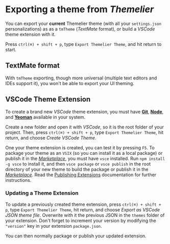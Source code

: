 # Exporting a theme from *Themelier*

You can export your **current** Themelier theme (with all your `settings.json` personalizations) as as a `tmTheme` (*TextMate* format), or build a *VSCode* theme extension with it.

Press `ctrl(⌘) + shift + p`, type `Export Themelier Theme`, and hit return to start.

## TextMate format

With `tmTheme` exporting, though more universal (multiple text editors and IDEs support it), you won't be able to export your UI theming.

## VSCode Theme Extension

To create a brand new *VSCode* theme extension, you must have [**Git**](https://git-scm.com/), [**Node**](https://nodejs.org/), and [**Yeoman**](http://yeoman.io/) available in your system.

Create a new folder and open it with *VSCode*, so it is the root folder of your project. Then, press `ctrl(⌘) + shift + p`, type `Export Themelier Theme`, hit return, and choose *Create VSCode Theme*.

One your theme extension is created, you can test it by pressing `F5`. To package your theme as an `VSIX` (so you can install it as a local package) or publish it in the [*Marketplace*](https://marketplace.visualstudio.com/vscode), you must have `vsce` installed. Run `npm install -g vsce` to install it, and then `vsce package` or `vsce publish` in the root directory of your new theme to build the package or publish it in the [*Marketplace*](https://marketplace.visualstudio.com/vscode). Read the [Publishing Extensions](https://code.visualstudio.com/docs/extensions/publish-extension) documentation for further instructions.

### Updating a Theme Extension

To update a previously created theme extension, press `ctrl(⌘) + shift + p`, type `Export Themelier Theme`, hit return, and choose *Export as VSCode JSON theme file*. Overwrite with it the previous JSON in the `themes` folder of your extension. Don't forget to increment your version by modifying the `"version"` key in your extension `package.json`.

You can then normally package or publish your updated extension.

